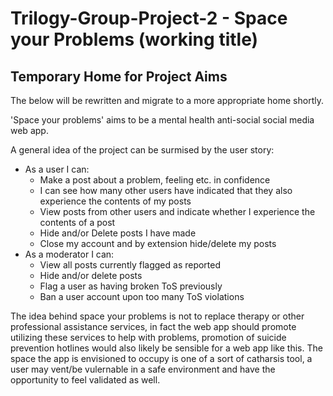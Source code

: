 # Trilogy-Group-Project-2 - Space your Problems (working title)


## Temporary Home for Project Aims

The below will be rewritten and migrate to a more appropriate home shortly.

'Space your problems' aims to be a mental health anti-social social media web app.

A general idea of the project can be surmised by the user story:
- As a user I can:
  - Make a post about a problem, feeling etc. in confidence
  - I can see how many other users have indicated that they also experience the contents of my posts
  - View posts from other users and indicate whether I experience the contents of a post
  - Hide and/or Delete posts I have made
  - Close my account and by extension hide/delete my posts
- As a moderator I can:
  - View all posts currently flagged as reported
  - Hide and/or delete posts
  - Flag a user as having broken ToS previously
  - Ban a user account upon too many ToS violations

The idea behind space your problems is not to replace therapy or other professional assistance services, in fact the web app should promote utilizing these services to help with problems, promotion of suicide prevention hotlines would also likely be sensible for a web app like this. The space the app is envisioned to occupy is one of a sort of catharsis tool, a user may vent/be vulernable in a safe environment and have the opportunity to feel validated as well.
